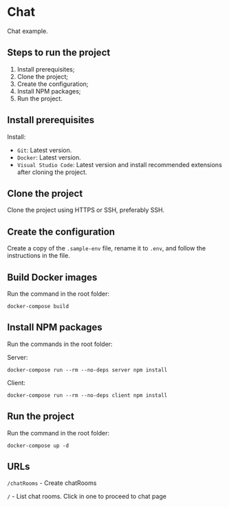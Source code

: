 # Chat

Chat example.

## Steps to run the project

1. Install prerequisites;
2. Clone the project;
3. Create the configuration;
4. Install NPM packages;
5. Run the project.

## Install prerequisites

Install:

- `Git`: Latest version.
- `Docker`: Latest version.
- `Visual Studio Code`: Latest version and install recommended extensions after cloning the project.

## Clone the project

Clone the project using HTTPS or SSH, preferably SSH.

## Create the configuration

Create a copy of the `.sample-env` file, rename it to `.env`, and follow the instructions in the file.

## Build Docker images

Run the command in the root folder:

```
docker-compose build
```

## Install NPM packages

Run the commands in the root folder:

Server:

```
docker-compose run --rm --no-deps server npm install
```

Client:

```
docker-compose run --rm --no-deps client npm install
```

## Run the project

Run the command in the root folder:

```
docker-compose up -d
```

## URLs

`/chatRooms` - Create chatRooms

`/` - List chat rooms. Click in one to proceed to chat page
